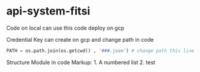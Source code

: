 # api-system-fitsi
Code on local can use this code deploy on gcp

Credential Key can create on gcp and change path in code
```python
PATH = os.path.join(os.getcwd() , '###.json') # change path this line
```

Structure Module in code
Markup: 1. A numbered list
        2. test